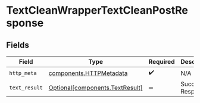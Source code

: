 # TextCleanWrapperTextCleanPostResponse


## Fields

| Field                                                                    | Type                                                                     | Required                                                                 | Description                                                              |
| ------------------------------------------------------------------------ | ------------------------------------------------------------------------ | ------------------------------------------------------------------------ | ------------------------------------------------------------------------ |
| `http_meta`                                                              | [components.HTTPMetadata](../../models/components/httpmetadata.md)       | :heavy_check_mark:                                                       | N/A                                                                      |
| `text_result`                                                            | [Optional[components.TextResult]](../../models/components/textresult.md) | :heavy_minus_sign:                                                       | Successful Response                                                      |